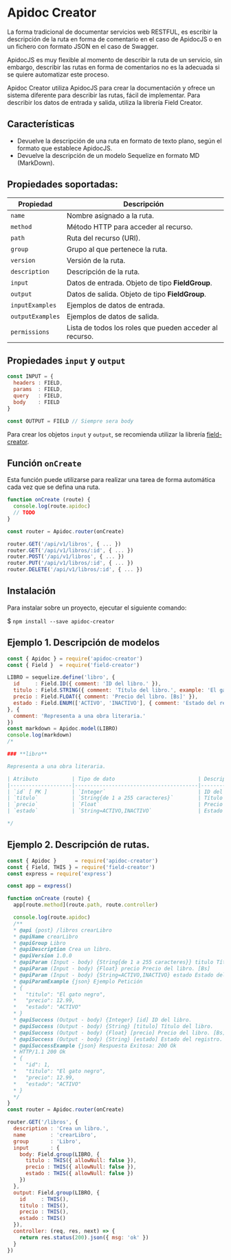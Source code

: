 # Apidoc Creator

La forma tradicional de documentar servicios web RESTFUL, es escribir la descripción de la ruta en forma de comentario en el caso de ApidocJS o en un fichero con formato JSON en el caso de Swagger.

ApidocJS es muy flexible al momento de describir la ruta de un servicio, sin embargo, describir las rutas en forma de comentarios no es la adecuada si se quiere automatizar este proceso.

Apidoc Creator utiliza ApidocJS para crear la documentación y ofrece un sistema diferente para describir las rutas, fácil de implementar. Para describir los datos de entrada y salida, utiliza la librería Field Creator.

## Características

- Devuelve la descripción de una ruta en formato de texto plano, según el formato que establece ApidocJS.
- Devuelve la descripción de un modelo Sequelize en formato MD (MarkDown).

## Propiedades soportadas:

| Propiedad        | Descripción                                              |
|------------------|----------------------------------------------------------|
| `name`           | Nombre asignado a la ruta.                               |
| `method`         | Método HTTP para acceder al recurso.                     |
| `path`           | Ruta del recurso (URI).                                  |
| `group`          | Grupo al que pertenece la ruta.                          |
| `version`        | Versión de la ruta.                                      |
| `description`    | Descripción de la ruta.                                  |
| `input`          | Datos de entrada. Objeto de tipo **FieldGroup**.         |
| `output`         | Datos de salida. Objeto de tipo **FieldGroup**.          |
| `inputExamples`  | Ejemplos de datos de entrada.                            |
| `outputExamples` | Ejemplos de datos de salida.                             |
| `permissions`    | Lista de todos los roles que pueden acceder al recurso.  |

## Propiedades `input` y `output`

```js
const INPUT = {
  headers : FIELD,
  params  : FIELD,
  query   : FIELD,
  body    : FIELD
}

const OUTPUT = FIELD // Siempre sera body
```

Para crear los objetos `input` y `output`, se recomienda utilizar la librería [field-creator](https://github.com/waquispe/field-creator).

## Función `onCreate`

Esta función puede utilizarse para realizar una tarea de forma automática cada vez que se defina una ruta.

```js
function onCreate (route) {
  console.log(route.apidoc)
  // TODO
}

const router = Apidoc.router(onCreate)

router.GET('/api/v1/libros', { ... })
router.GET('/api/v1/libros/:id', { ... })
router.POST('/api/v1/libros', { ... })
router.PUT('/api/v1/libros/:id', { ... })
router.DELETE('/api/v1/libros/:id', { ... })
```

## Instalación

Para instalar sobre un proyecto, ejecutar el siguiente comando:

$ `npm install --save apidoc-creator`

## Ejemplo 1. Descripción de modelos

``` js
const { Apidoc } = require('apidoc-creator')
const { Field }  = require('field-creator')

LIBRO = sequelize.define('libro', {
  id     : Field.ID({ comment: 'ID del libro.' }),
  titulo : Field.STRING({ comment: 'Título del libro.', example: 'El gato negro' }),
  precio : Field.FLOAT({ comment: 'Precio del libro. [Bs]' }),
  estado : Field.ENUM(['ACTIVO', 'INACTIVO'], { comment: 'Estado del registro.' })
}, {
  comment: 'Representa a una obra literaria.'
})
const markdown = Apidoc.model(LIBRO)
console.log(markdown)
/*

### **libro**

Representa a una obra literaria.

| Atributo           | Tipo de dato                           | Descripción                    |
|--------------------|----------------------------------------|--------------------------------|
| `id` [ PK ]        | `Integer`                              | ID del libro.                  |
| `titulo`           | `String{de 1 a 255 caracteres}`        | Título del libro.              |
| `precio`           | `Float`                                | Precio del libro. [Bs]         |
| `estado`           | `String=ACTIVO,INACTIVO`               | Estado del registro.           |

*/
```

## Ejemplo 2. Descripción de rutas.

``` js
const { Apidoc }      = require('apidoc-creator')
const { Field, THIS } = require('field-creator')
const express = require('express')

const app = express()

function onCreate (route) {
  app[route.method](route.path, route.controller)

  console.log(route.apidoc)
  /**
  * @api {post} /libros crearLibro
  * @apiName crearLibro
  * @apiGroup Libro
  * @apiDescription Crea un libro.
  * @apiVersion 1.0.0
  * @apiParam (Input - body) {String{de 1 a 255 caracteres}} titulo Título del libro.
  * @apiParam (Input - body) {Float} precio Precio del libro. [Bs]
  * @apiParam (Input - body) {String=ACTIVO,INACTIVO} estado Estado del registro.
  * @apiParamExample {json} Ejemplo Petición
  * {
  *   "titulo": "El gato negro",
  *   "precio": 12.99,
  *   "estado": "ACTIVO"
  * }
  * @apiSuccess (Output - body) {Integer} [id] ID del libro.
  * @apiSuccess (Output - body) {String} [titulo] Título del libro.
  * @apiSuccess (Output - body) {Float} [precio] Precio del libro. [Bs]
  * @apiSuccess (Output - body) {String} [estado] Estado del registro.
  * @apiSuccessExample {json} Respuesta Exitosa: 200 Ok
  * HTTP/1.1 200 Ok
  * {
  *   "id": 1,
  *   "titulo": "El gato negro",
  *   "precio": 12.99,
  *   "estado": "ACTIVO"
  * }
  */
}
const router = Apidoc.router(onCreate)

router.GET('/libros', {
  description : 'Crea un libro.',
  name        : 'crearLibro',
  group       : 'Libro',
  input       : {
    body: Field.group(LIBRO, {
      titulo : THIS({ allowNull: false }),
      precio : THIS({ allowNull: false }),
      estado : THIS({ allowNull: false })
    })
  },
  output: Field.group(LIBRO, {
    id     : THIS(),
    titulo : THIS(),
    precio : THIS(),
    estado : THIS()
  }),
  controller: (req, res, next) => {
    return res.status(200).json({ msg: 'ok' })
  }
})
```
